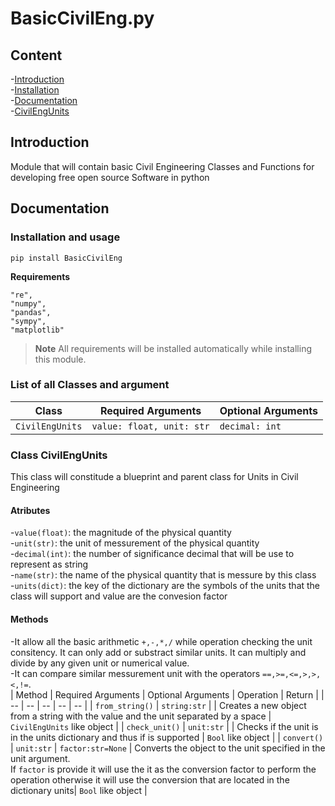 # BasicCivilEng.py
## Content
-[Introduction](##Introductio)  <br />
-[Installation](##Installation)  <br />
-[Documentation](##Documentation)  <br />
    -[CivilEngUnits](###CivilEngUnits) <br />

## Introduction
Module that will contain basic Civil Engineering Classes and Functions for developing free open source Software in python
## Documentation
### Installation and usage
```
pip install BasicCivilEng
```

**Requirements**

```
"re",
"numpy",
"pandas",
"sympy",
"matplotlib"
```
> **Note** All requirements will be installed automatically while installing this module.
### List of all Classes and argument
| Class | Required Arguments | Optional Arguments |
| -- | -- | -- |
| `CivilEngUnits` | `value: float, unit: str`  | `decimal: int` |

### Class CivilEngUnits
This class will constitude a blueprint and parent class for Units in Civil Engineering

#### Atributes
-`value(float)`: the magnitude of the physical quantity  <br />
-`unit(str)`: the unit of messurement of the physical quantity  <br />
-`decimal(int)`: the number of significance decimal that will be use to represent as string  <br />
-`name(str)`: the name of the physical quantity that is messure by this class <br />
-`units(dict)`: the key of the dictionary are the symbols of the units that the class will support and value are the convesion factor <br />

#### Methods
-It allow all the basic arithmetic `+,-,*,/` while operation checking the unit consitency. It can only add or substract similar units. It can multiply and divide by any given unit or numerical value.<br />
-It can compare similar messurement unit with the operators `==,>=,<=,>,>,<,!=`. <br />
| Method | Required Arguments | Optional Arguments | Operation | Return | 
| -- | -- | -- | -- | -- |
| `from_string()` | `string:str`  |  | Creates a new object from a string with the value and the unit separated by a space | `CivilEngUnits` like object |
| `check_unit()` | `unit:str`  |  | Checks if the unit is in the units dictionary and thus if is supported | `Bool` like object |
| `convert()` | `unit:str`  | `factor:str=None` | Converts the object to the unit specified in the unit argument. <br />
If `factor` is provide it will use the it as the conversion factor to perform the operation otherwise it will use the conversion that are located in the dictionary units| `Bool` like object |




   

